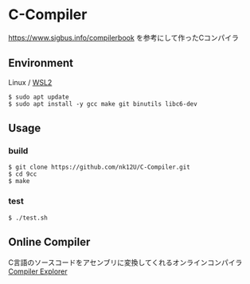 # C-Compiler
https://www.sigbus.info/compilerbook を参考にして作ったCコンパイラ  

## Environment

Linux / [WSL2](https://learn.microsoft.com/ja-jp/windows/wsl/install)  
```
$ sudo apt update
$ sudo apt install -y gcc make git binutils libc6-dev
```

## Usage

### build

```
$ git clone https://github.com/nk12U/C-Compiler.git  
$ cd 9cc  
$ make
```

### test

```
$ ./test.sh
```

## Online Compiler

C言語のソースコードをアセンブリに変換してくれるオンラインコンパイラ  
[Compiler Explorer](https://godbolt.org/)

